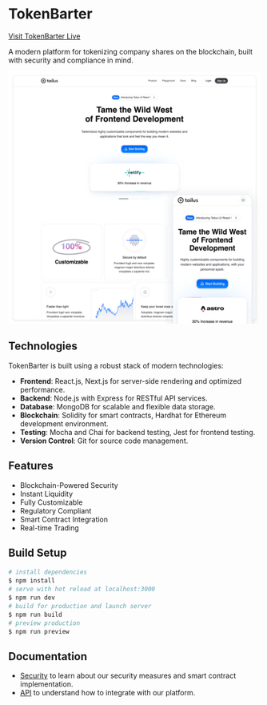 <h1>TokenBarter</h1>

[Visit TokenBarter Live](https://token-barter.netlify.app/)

A modern platform for tokenizing company shares on the blockchain, built with security and compliance in mind.

<img src="public/cover.png" />

## Technologies

TokenBarter is built using a robust stack of modern technologies:

- **Frontend**: React.js, Next.js for server-side rendering and optimized performance.
- **Backend**: Node.js with Express for RESTful API services.
- **Database**: MongoDB for scalable and flexible data storage.
- **Blockchain**: Solidity for smart contracts, Hardhat for Ethereum development environment.
- **Testing**: Mocha and Chai for backend testing, Jest for frontend testing.
- **Version Control**: Git for source code management.

## Features 

* Blockchain-Powered Security
* Instant Liquidity
* Fully Customizable
* Regulatory Compliant
* Smart Contract Integration
* Real-time Trading

## Build Setup

```bash
# install dependencies
$ npm install
# serve with hot reload at localhost:3000
$ npm run dev
# build for production and launch server
$ npm run build
# preview production
$ npm run preview
```

## Documentation
* [Security](https://docs.tokenbarter.io/security/) to learn about our security measures and smart contract implementation.
* [API](https://docs.tokenbarter.io/api/) to understand how to integrate with our platform.
